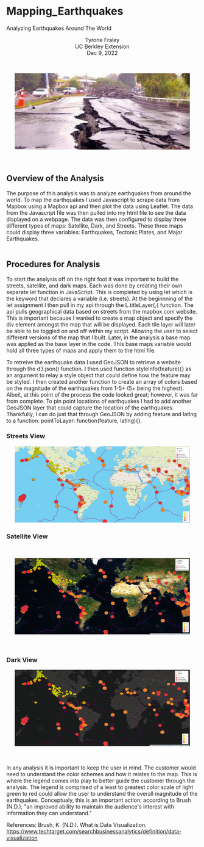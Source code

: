 # Mapping_Earthquakes
Analyzing Earthquakes Around The World
<br/>
<p align="center">Tyrone Fraley<br/>
UC Berkley Extension<br/>
Dec 9, 2022<br/>
<p/>
<br/>
<p align="center">
  <img width="460" height="200" src="Earthquake.jpeg">
</p>
<br/>

## Overview of the Analysis
The purpose of this analysis was to analyze earthquakes from around the world. To map the earthquakes I used Javascript to scrape data 
from Mapbox using a Mapbox api and then plot the data using Leaflet. The data from the Javascript file was then pulled into my html file
to see the data displayed on a webpage. The data was then configured to display three different types of maps: Satellite, Dark, and Streets. 
These three maps could display three variables: Earthquakes, Tectonic Plates, and Major Earthquakes.  
<br/>

## Procedures for Analysis
To start the analysis off on the right foot it was important to build the streets, satellite, and dark maps. Each was done by creating their own 
separate let function in JavaScript. This is completed by using let which is the keyword that declares a variable (i.e. streets). At the beginnning
of the let assignment I then pull in my api through the L.titleLayer(,{ function. The api pulls geographical data based on streets from the mapbox.com 
website. This is important because I wanted to create a map object and specify the div element amongst the map that will be displayed. Each tile layer
will later be able to be toggled on and off within my script. Allowing the user to select different versions of the map that I built. Later, in the analysis a base map was applied as the base layer in the code. This base maps variable would hold all three types of maps and apply them to the html file.

To retreive the earthquake data I used GeoJSON to retrieve a website through the d3.json() function. I then used function styleInfo(feature){} as an argument to relay a style object that could define how the feature may be styled. I then created another function to create an array of colors based on the magnitude of the earthquakes from 1-5+ (5+ being the highest). Albeit, at this point of the process the code looked great; however, it was far from complete. To pin point locations of earthquakes I had to add another GeoJSON layer that could capture the location of the earthquakes. Thankfully, I can do just that through GeoJSON by adding feature and latlng to a function: pointToLayer: function(feature, latlng){}.

### Streets View
<p align="center">
  <img width="460" height="200" src="Streets.png">
</p>

### Satellite View
<br/>
<p align="center">
  <img width="460" height="200" src="Satellite.png">
</p>
<br/>

### Dark View
<p align="center">
  <img width="460" height="200" src="Dark.png">
</p>
<br/>

In any analysis it is important to keep the user in mind. The customer would need to understand the color schemes and how it relates to the map. This is where the legend comes into play to better guide the customer through the analysis. The legend is comprised of a least to greatest color scale of light green to red could allow the user to understand the overall magnitude of the earthquakes. Conceptualy, this is an important action; according to Brush (N.D.), "an improved ability to maintain the audience's interest with information they can understand."


References:
Brush, K. (N.D.). What is Data Visualization. https://www.techtarget.com/searchbusinessanalytics/definition/data-visualization
